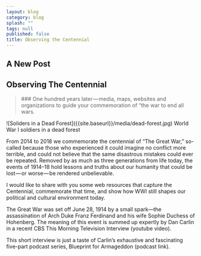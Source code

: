 ```yaml
---
layout: blog
category: blog
splash: ""
tags: null
published: false
title: Observing the Centennial
---
```


## A New Post

## Observing The Centennial
<blockquote>### One hundred years later — media, maps, websites and organizations to guide your commemoration of “the war to end all wars.</blockquote>
![Soliders in a Dead Forest]({{site.baseurl}}/media/dead-forest.jpg)
<caption>World War I soldiers in a dead forest</caption>

From 2014 to 2018 we commemorate the centennial of “The Great War,” so-called because those who experienced it could imagine no conflict more terrible, and could not believe that the same disastrous mistakes could ever be repeated. Removed by as much as three generations from life today, the events of 1914–18 hold lessons and truths about our humanity that could be lost — or worse — be rendered unbelievable.

I would like to share with you some web resources that capture the Centennial, commemorate that time, and show how WWI still shapes our political and cultural environment today.

The Great War was set off June 28, 1914 by a small spark—the assassination of Arch Duke Franz Ferdinand and his wife Sophie Duchess of Hohenberg. The meaning of this event is summed up expertly by Dan Carlin in a recent CBS This Morning Television Interview (youtube video).

This short interview is just a taste of Carlin’s exhaustive and fascinating five-part podcast series, Blueprint for Armageddon (podcast link).
